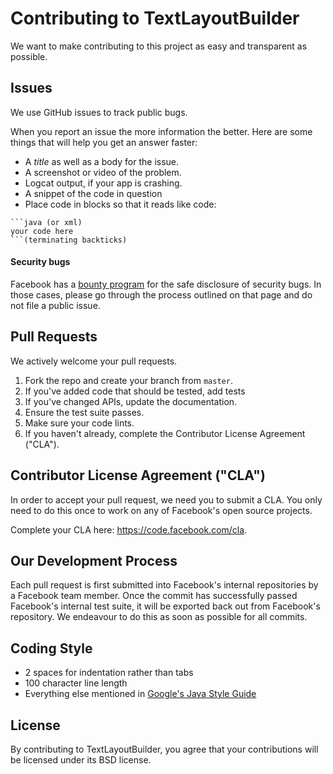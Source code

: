 # Contributing to TextLayoutBuilder
We want to make contributing to this project as easy and transparent as
possible.


## Issues  
We use GitHub issues to track public bugs. 

When you report an issue the more information the better. Here are some things that will help you get an answer faster:

- A *title* as well as a body for the issue.
- A screenshot or video of the problem.
- Logcat output, if your app is crashing.
- A snippet of the code in question
- Place code in blocks so that it reads like code:

```
```java (or xml)
your code here
```(terminating backticks)
```

#### Security bugs

Facebook has a [bounty program](https://www.facebook.com/whitehat/) for the safe
disclosure of security bugs. In those cases, please go through the process
outlined on that page and do not file a public issue.

## Pull Requests
We actively welcome your pull requests.

1. Fork the repo and create your branch from `master`. 
2. If you've added code that should be tested, add tests
3. If you've changed APIs, update the documentation. 
4. Ensure the test suite passes. 
5. Make sure your code lints. 
6. If you haven't already, complete the Contributor License Agreement ("CLA").

## Contributor License Agreement ("CLA")
In order to accept your pull request, we need you to submit a CLA. You only need
to do this once to work on any of Facebook's open source projects.

Complete your CLA here: <https://code.facebook.com/cla>.

## Our Development Process
Each pull request is first submitted into Facebook's internal repositories by a
Facebook team member. Once the commit has successfully passed Facebook's internal
test suite, it will be exported back out from Facebook's repository. We endeavour
to do this as soon as possible for all commits.

## Coding Style  
* 2 spaces for indentation rather than tabs
* 100 character line length
* Everything else mentioned in [Google's Java Style Guide](https://google.github.io/styleguide/javaguide.html)

## License
By contributing to TextLayoutBuilder, you agree that your contributions will be licensed
under its BSD license.
